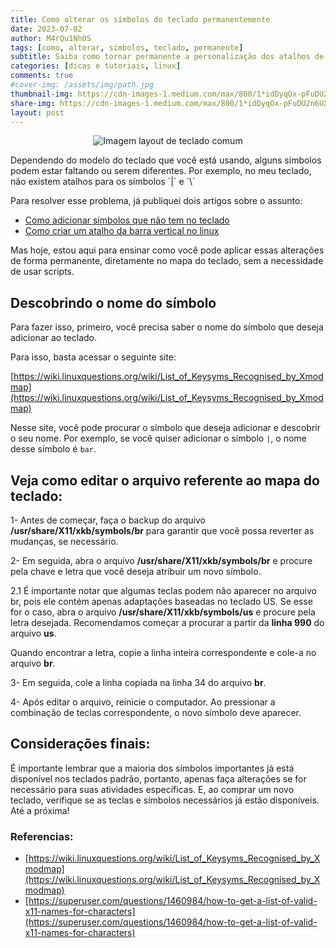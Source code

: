 ```yaml
---
title: Como alterar os símbolos do teclado permanentemente
date: 2023-07-02
author: M4rQu1Nh0S
tags: [como, alterar, simbolos, teclado, permanente]
subtitle: Saiba como tornar permanente a personalização dos atalhos de simbolos
categories: [dicas e tutoriais, linux]
comments: true
#cover-img: /assets/img/path.jpg
thumbnail-img: https://cdn-images-1.medium.com/max/800/1*idDyqOx-pFuDU2n6UX3-WA.jpeg
share-img: https://cdn-images-1.medium.com/max/800/1*idDyqOx-pFuDU2n6UX3-WA.jpeg
layout: post
---
```


<p align='center'><img alt='Imagem layout de teclado comum' src="https://cdn-images-1.medium.com/max/800/1*idDyqOx-pFuDU2n6UX3-WA.jpeg"/></p>
Dependendo do modelo do teclado que você está usando, alguns símbolos podem estar faltando ou serem diferentes. Por exemplo, no meu teclado, não existem atalhos para os símbolos `|` e `\`

Para resolver esse problema, já publiquei dois artigos sobre o assunto:

- [Como adicionar simbolos que não tem no teclado](https://marcosfs93.github.io/2023-07-02-como-adicionar-simbolos-faltando-teclado/)
- [Como criar um atalho da barra vertical no linux](https://marcosfs93.github.io/2023-07-02-como-criar-atalho-barra-vertical-linux/)

Mas hoje, estou aqui para ensinar como você pode aplicar essas alterações de forma permanente, diretamente no mapa do teclado, sem a necessidade de usar scripts.

## Descobrindo o nome do símbolo
Para fazer isso, primeiro, você precisa saber o nome do símbolo que deseja adicionar ao teclado.

Para isso, basta acessar o seguinte site:

[https://wiki.linuxquestions.org/wiki/List_of_Keysyms_Recognised_by_Xmodmap](https://wiki.linuxquestions.org/wiki/List_of_Keysyms_Recognised_by_Xmodmap)

Nesse site, você pode procurar o símbolo que deseja adicionar e descobrir o seu nome. Por exemplo, se você quiser adicionar o símbolo `|`, o nome desse símbolo é `bar`.

## Veja como editar o arquivo referente ao mapa do teclado:
1- Antes de começar, faça o backup do arquivo **/usr/share/X11/xkb/symbols/br** para garantir que você possa reverter as mudanças, se necessário.

2- Em seguida, abra o arquivo **/usr/share/X11/xkb/symbols/br** e procure pela chave e letra que você deseja atribuir um novo símbolo.

2.1 É importante notar que algumas teclas podem não aparecer no arquivo br, pois ele contém apenas adaptações baseadas no teclado US. Se esse for o caso, abra o arquivo **/usr/share/X11/xkb/symbols/us** e procure pela letra desejada. Recomendamos começar a procurar a partir da **linha 990** do arquivo **us**.

Quando encontrar a letra, copie a linha inteira correspondente e cole-a no arquivo **br**.

3- Em seguida, cole a linha copiada na linha 34 do arquivo **br**.

4- Após editar o arquivo, reinicie o computador. Ao pressionar a combinação de teclas correspondente, o novo símbolo deve aparecer.

## Considerações finais:
É importante lembrar que a maioria dos símbolos importantes já está disponível nos teclados padrão, portanto, apenas faça alterações se for necessário para suas atividades específicas. E, ao comprar um novo teclado, verifique se as teclas e símbolos necessários já estão disponíveis. Até a próxima!

### Referencias:
- [https://wiki.linuxquestions.org/wiki/List_of_Keysyms_Recognised_by_Xmodmap](https://wiki.linuxquestions.org/wiki/List_of_Keysyms_Recognised_by_Xmodmap)
- [https://superuser.com/questions/1460984/how-to-get-a-list-of-valid-x11-names-for-characters](https://superuser.com/questions/1460984/how-to-get-a-list-of-valid-x11-names-for-characters)

